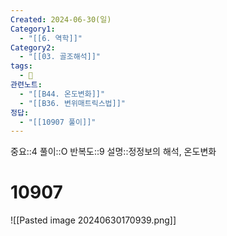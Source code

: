 ```yaml
---
Created: 2024-06-30(일)
Category1:
  - "[[6. 역학]]"
Category2:
  - "[[03. 골조해석]]"
tags:
  - 🧮
관련노트:
  - "[[B44. 온도변화]]"
  - "[[B36. 변위매트릭스법]]"
정답:
  - "[[10907 풀이]]"
---
```

중요::4
풀이::O
반복도::9
설명::정정보의 해석, 온도변화
#  10907
![[Pasted image 20240630170939.png]]
